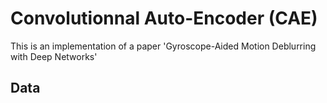 # Convolutionnal Auto-Encoder (CAE)

This is an implementation of a paper 'Gyroscope-Aided Motion Deblurring with Deep Networks' 

## Data 

